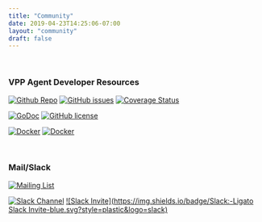 ```yaml
---
title: "Community"
date: 2019-04-23T14:25:06-07:00
layout: "community"
draft: false
---
```


<br/>

### VPP Agent Developer Resources
[![Github Repo](https://img.shields.io/badge/Code-GitHub-brightgreen.svg?style=plastic)](https://github.com/ligato/vpp-agent)
[![GitHub issues](https://img.shields.io/github/issues/badges/shields.svg?style=plastic)](https://github.com/ligato/vpp-agent/issues)
[![Coverage Status](https://coveralls.io/repos/github/ligato/vpp-agent/badge.svg?branch=master)](https://coveralls.io/github/ligato/vpp-agent?branch=master)

[![GoDoc](https://godoc.org/github.com/ligato/vpp-agent?status.svg)](https://godoc.org/github.com/ligato/vpp-agent)
[![GitHub license](https://img.shields.io/badge/license-Apache%20license%202.0-blue.svg)](https://github.com/ligato/vpp-agent/blob/master/LICENSE)

[![Docker](https://img.shields.io/badge/Code-Docker%20Production%20Image-lightblue.svg?style=plastic)](https://hub.docker.com/r/ligato/vpp-agent)
[![Docker](https://img.shields.io/badge/Code-Docker%20Development%20Image-lightblue.svg?style=plastic)](https://hub.docker.com/r/ligato/vpp-agent)


<br/>




### Mail/Slack

[![Mailing List](https://img.shields.io/badge/Mailing%20List-Ligato-blue.svg?style=plastic)](https://groups.google.com/forum/#!forum/ligato)

[![Slack Channel](https://img.shields.io/badge/Slack:-Ligato-blue.svg?style=plastic&logo=slack)](https://ligato.slack.com)
[![Slack Invite](https://img.shields.io/badge/Slack:-Ligato Slack Invite-blue.svg?style=plastic&logo=slack)](https:ligato.slack.com)









 






